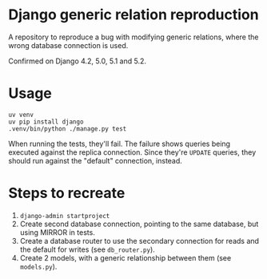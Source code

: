 # Django generic relation reproduction

A repository to reproduce a bug with modifying generic relations, where the wrong database connection is used.

Confirmed on Django 4.2, 5.0, 5.1 and 5.2.

# Usage

```
uv venv
uv pip install django
.venv/bin/python ./manage.py test
```

When running the tests, they'll fail. The failure shows queries being executed against the replica connection. Since they're `UPDATE` queries, they should run against the "default" connection, instead.

# Steps to recreate

1. `django-admin startproject`
2. Create second database connection, pointing to the same database, but using MIRROR in tests.
3. Create a database router to use the secondary connection for reads and the default for writes (see `db_router.py`).
4. Create 2 models, with a generic relationship between them (see `models.py`).
